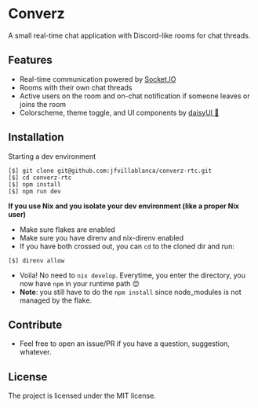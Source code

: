 Converz
========

A small real-time chat application with Discord-like rooms for chat threads.

Features
--------

- Real-time communication powered by [Socket.IO](https://socket.io/)
- Rooms with their own chat threads
- Active users on the room and on-chat notification if someone leaves or joins the room
- Colorscheme, theme toggle, and UI components by [daisyUI 🌼](https://daisyui.com/)

Installation
------------

Starting a dev environment

```console
[$] git clone git@github.com:jfvillablanca/converz-rtc.git 
[$] cd converz-rtc
[$] npm install
[$] npm run dev
```

**If you use Nix and you isolate your dev environment (like a proper Nix user)**
- Make sure flakes are enabled
- Make sure you have direnv and nix-direnv enabled
- If you have both crossed out, you can `cd` to the cloned dir and run:  

```console
[$] direnv allow
```
- Voila! No need to `nix develop`. Everytime, you enter the directory, you now have `npm` in your runtime path 😊
- **Note**: you still have to do the `npm install` since node_modules is not managed by the flake.

Contribute
----------

- Feel free to open an issue/PR if you have a question, suggestion, whatever.

<!-- Support -->
<!-- ------- -->

<!-- If you are having issues, please let us know. -->
<!-- We have a mailing list located at: project@google-groups.com -->

License
-------

The project is licensed under the MIT license.
